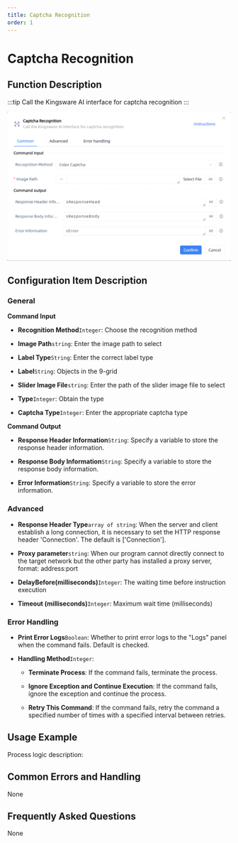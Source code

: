 ```yaml
---
title: Captcha Recognition
order: 1
---
```


# Captcha Recognition

## Function Description

:::tip 
Call the Kingsware AI interface for captcha recognition
:::

![Captcha Recognition](../../../assets/Captcha%20Recognition_command.png)

## Configuration Item Description

### General

**Command Input**

- **Recognition Method**`Integer`: Choose the recognition method

- **Image Path**`string`: Enter the image path to select

- **Label Type**`String`: Enter the correct label type

- **Label**`String`: Objects in the 9-grid

- **Slider Image File**`string`: Enter the path of the slider image file to select

- **Type**`Integer`: Obtain the type

- **Captcha Type**`Integer`: Enter the appropriate captcha type


**Command Output**

- **Response Header Information**`String`: Specify a variable to store the response header information.

- **Response Body Information**`String`: Specify a variable to store the response body information.

- **Error Information**`String`: Specify a variable to store the error information.

### Advanced

- **Response Header Type**`array of string`: When the server and client establish a long connection, it is necessary to set the HTTP response header 'Connection'. The default is ['Connection'].

- **Proxy parameter**`string`: When our program cannot directly connect to the target network but the other party has installed a proxy server, format: address:port

- **DelayBefore(milliseconds)**`Integer`: The waiting time before instruction execution

- **Timeout (milliseconds)**`Integer`: Maximum wait time (milliseconds)

### Error Handling

- **Print Error Logs**`Boolean`: Whether to print error logs to the "Logs" panel when the command fails. Default is checked. 

- **Handling Method**`Integer`:

    - **Terminate Process**: If the command fails, terminate the process.

    - **Ignore Exception and Continue Execution**: If the command fails, ignore the exception and continue the process.

    - **Retry This Command**: If the command fails, retry the command a specified number of times with a specified interval between retries.

## Usage Example

Process logic description:

## Common Errors and Handling

None

## Frequently Asked Questions

None

